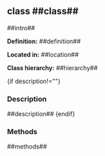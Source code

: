 class ##class##
----------

##intro##

**Definition:** ##definition##

**Located in:** ##location##

**Class hierarchy:** ##hierarchy##


{if description!=""}
### Description ###

##description##
{endif}


### Methods ###

##methods##

